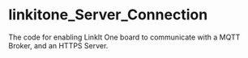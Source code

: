 # linkitone_Server_Connection
The code for enabling LinkIt One board to communicate with a MQTT Broker, and an HTTPS Server.
